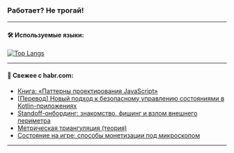 ### Работает? Не трогай!

---
<!--
#### 🛠️ Technical stack:

![Java](https://img.shields.io/badge/Java-informational?logo=Oracle&style=flat&logoColor=white&color=FF4500)
![Kotlin](https://img.shields.io/badge/Kotlin-informational?logo=Kotlin&style=flat&logoColor=white&color=774D97)
![TS](https://img.shields.io/badge/TypeScript-informational?logo=typeScript&style=flat&logoColor=black&color=017acc)
![Python](https://img.shields.io/badge/Python-informational?logo=Python&style=flat&logoColor=black&color=ffdd54) <br>
![Spring](https://img.shields.io/badge/Spring-informational?logo=Spring&style=flat&logoColor=white&color=6DB33F) 
![SpringBoot](https://img.shields.io/badge/SpringBoot-informational?logo=SpringBoot&style=flat&logoColor=white&color=6DB33F)
![Nest](https://img.shields.io/badge/NestJS-informational?logo=NestJS&style=flat&logoColor=white&color=E0234E) 
![NodeJS](https://img.shields.io/badge/NodeJS-informational?logo=node.js&style=flat&logoColor=white&color=70A760)<br>
![PostgreSQL](https://img.shields.io/badge/PostgreSQL-informational?logo=PostgreSQL&style=flat&logoColor=white&color=DAA520)
![MongoDB](https://img.shields.io/badge/MongoDB-informational?logo=MongoDB&style=flat&logoColor=white&color=870000)
![Apache](https://img.shields.io/badge/Apache-informational?logo=apache&style=flat&logoColor=white&color=f74e28)

___ 
-->

#### 🛠️ Используемые языки:

[![Top Langs](https://github-readme-stats-u2qms2cxw-advtsettinggmailcoms-projects.vercel.app/api/top-langs/?username=zloylis&langs_count=10&hide_title=true&title_color=e6edf3&size_weight=0.5&count_weight=0.5&layout=compact&hide_progress=true&hide_border=true&theme=dracula)](https://github.com/zloylis)

<!---


####  :octocat:&nbsp;&nbsp; Статистика:

![GitHub stats](https://github-readme-stats-u2qms2cxw-advtsettinggmailcoms-projects.vercel.app/api?username=zloylis&show_icons=true&hide_border=true&theme=dracula&title_color=e6edf3&include_all_commits=true&count_private=true&hide_rank=false&hide_title=true&rank_icon=github)
-->
---

#### 💬 Свежее с habr.com:

<!-- BLOG-POST-LIST:START -->
- [Книга: «Паттерны проектирования JavaScript»](https://habr.com/ru/companies/piter/articles/845702/?utm_source=habrahabr&utm_medium=rss&utm_campaign=845702)
- [[Перевод] Новый подход к безопасному управлению состояниями в Kotlin-приложениях](https://habr.com/ru/companies/otus/articles/847888/?utm_source=habrahabr&utm_medium=rss&utm_campaign=847888)
- [Standoff-онбординг: знакомство, фишинг и взлом внешнего периметра](https://habr.com/ru/companies/pt/articles/847464/?utm_source=habrahabr&utm_medium=rss&utm_campaign=847464)
- [Метрическая триангуляция &lpar;теория&rpar;](https://habr.com/ru/articles/847890/?utm_source=habrahabr&utm_medium=rss&utm_campaign=847890)
- [Состояние на игре: способы монетизации под микроскопом](https://habr.com/ru/articles/847488/?utm_source=habrahabr&utm_medium=rss&utm_campaign=847488)
<!-- BLOG-POST-LIST:END -->

---
